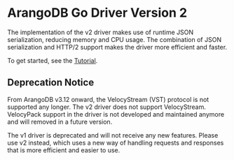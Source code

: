# ArangoDB Go Driver Version 2

The implementation of the v2 driver makes use of runtime JSON serialization,
reducing memory and CPU usage. The combination of JSON serialization and HTTP/2
support makes the driver more efficient and faster.

To get started, see the
[Tutorial](https://docs.arangodb.com/stable/develop/drivers/go/#tutorial).

## Deprecation Notice

From ArangoDB v3.12 onward, the VelocyStream (VST) protocol is not supported
any longer. The v2 driver does not support VelocyStream. VelocyPack support in
the driver is not developed and maintained anymore and will removed in a
future version.

The v1 driver is deprecated and will not receive any new features.
Please use v2 instead, which uses a new way of handling requests and responses
that is more efficient and easier to use.
